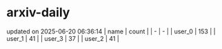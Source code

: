 # arxiv-daily
updated on 2025-06-20 06:36:14
| name | count |
| - | - |
| user_0 | 153 |
| user_1 | 41 |
| user_3 | 37 |
| user_2 | 41 |
